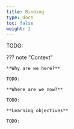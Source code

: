 ```yaml
---
title: Binding
type: docs
toc: false
weight: 1
---
```


TODO:

??? note "Context"

    **Why are we here?**

    TODO:

    **Where are we now?**

    TODO:

    **Learning objectives**

    TODO:

<!-- REFERENCES -->

[^stromgaard2017textbook]: Chapter 2 of Strømgaard, K., Krogsgaard-Larsen, P., Madsen, U. (2017). *Textbook of drug design and discovery*. CRC Press.
[^phillips2012physical]: Chapter 7 of Phillips, R., Kondev, J., Theriot, J., & Garcia, H. (2012). *Physical biology of the cell*. Garland Science.
